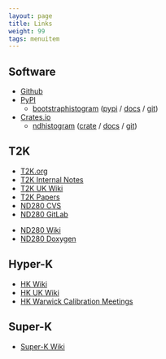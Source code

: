 ```yaml
---
layout: page
title: Links
weight: 99
tags: menuitem
---
```


## Software

- [Github](https://github.com/davehadley?tab=repositories)
- [PyPI](https://pypi.org/user/davehadley/)
  - [bootstraphistogram](https://bootstraphistogram.readthedocs.io) ([pypi](https://pypi.org/project/bootstraphistogram/) / [docs](https://bootstraphistogram.readthedocs.io) / [git](https://github.com/davehadley/bootstraphistogram))
- [Crates.io](https://crates.io/users/davehadley)
  - [ndhistogram](https://crates.io/crates/ndhistogram) ([crate](https://crates.io/crates/ndhistogram) / [docs](https://docs.rs/ndhistogram) / [git](https://github.com/davehadley/ndhistogram))

## T2K

- [T2K.org](http://www.t2k.org/events_listing)
- [T2K Internal Notes](www.t2k.org/docs/technotes/)
- [T2K UK Wiki](http://www.t2kuk.org/wiki/DavidHadley)
- [T2K Papers](http://t2k-experiment.org/publications/)
- [ND280 CVS](http://repo.nd280.org/viewvc)
- [ND280 GitLab](https://git.t2k.org/nd280)
<!-- - [ND280 Bugzilla](http://bugzilla.nd280.org) -->
- [ND280 Wiki](https://git.t2k.org/nd280/wiki/nd280-wiki/-/wikis/home)
- [ND280 Doxygen](http://hep.lancs.ac.uk/nd280Doc/)

<!-- * [ND280 LXR](https://repo.nd280.org/lxr) -->

## Hyper-K

- [HK Wiki](https://wiki.hyperk.org)
- [HK UK Wiki](https://wiki.uk.hyperk.org)
- [HK Warwick Calibration Meetings](https://indico.uk.hyperk.org/category/25/)
<!-- * [HK Warwick Calibration Meetings](https://wiki.uk.hyperk.org/WarwickCalibrationMeetings) -->

## Super-K

- [Super-K Wiki](https://www-sk.icrr.u-tokyo.ac.jp/)

<!-- ## WATCHMAN

- [UK Group Meetings](https://ntpc.ucllnl.org/rrm/index.php/UK_group_meetings)
- [UK Simulations](https://ntpc.ucllnl.org/rrm/index.php/UK_SAS) -->
